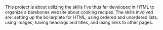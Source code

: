 This project is about utilizing the skills I've thus far developed in HTML to organize a barebones website about cooking recipes. The skills involved are: setting up the boilerplate for HTML, using ordered and unordered lists, using images, having headings and titles, and using links to other pages.